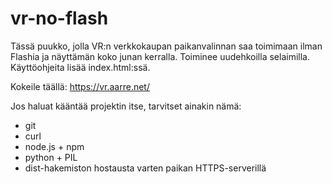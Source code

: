 vr-no-flash
===========

Tässä puukko, jolla VR:n verkkokaupan paikanvalinnan saa toimimaan ilman Flashia ja näyttämän koko junan kerralla. Toiminee uudehkoilla selaimilla. Käyttöohjeita lisää index.html:ssä.

Kokeile täällä: https://vr.aarre.net/

Jos haluat kääntää projektin itse, tarvitset ainakin nämä:

* git
* curl
* node.js + npm
* python + PIL
* dist-hakemiston hostausta varten paikan HTTPS-serverillä
